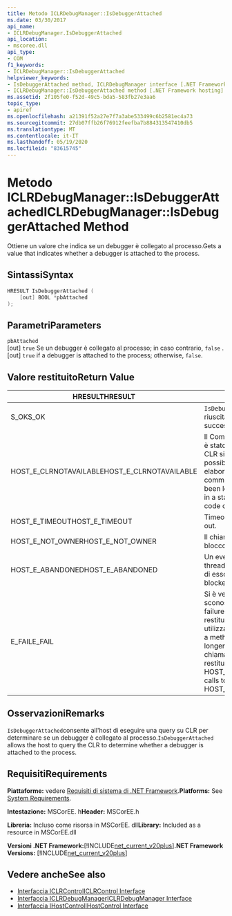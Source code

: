 ```yaml
---
title: Metodo ICLRDebugManager::IsDebuggerAttached
ms.date: 03/30/2017
api_name:
- ICLRDebugManager.IsDebuggerAttached
api_location:
- mscoree.dll
api_type:
- COM
f1_keywords:
- ICLRDebugManager::IsDebuggerAttached
helpviewer_keywords:
- IsDebuggerAttached method, ICLRDebugManager interface [.NET Framework hosting]
- ICLRDebugManager::IsDebuggerAttached method [.NET Framework hosting]
ms.assetid: 2f105fe0-f52d-49c5-bda5-583fb27e3aa6
topic_type:
- apiref
ms.openlocfilehash: a21391f52a27e7f7a3abe533499c6b2581ec4a73
ms.sourcegitcommit: 27db07ffb26f76912feefba7b884313547410db5
ms.translationtype: MT
ms.contentlocale: it-IT
ms.lasthandoff: 05/19/2020
ms.locfileid: "83615745"
---
```

# <a name="iclrdebugmanagerisdebuggerattached-method"></a><span data-ttu-id="ac20b-102">Metodo ICLRDebugManager::IsDebuggerAttached</span><span class="sxs-lookup"><span data-stu-id="ac20b-102">ICLRDebugManager::IsDebuggerAttached Method</span></span>
<span data-ttu-id="ac20b-103">Ottiene un valore che indica se un debugger è collegato al processo.</span><span class="sxs-lookup"><span data-stu-id="ac20b-103">Gets a value that indicates whether a debugger is attached to the process.</span></span>  
  
## <a name="syntax"></a><span data-ttu-id="ac20b-104">Sintassi</span><span class="sxs-lookup"><span data-stu-id="ac20b-104">Syntax</span></span>  
  
```cpp  
HRESULT IsDebuggerAttached (  
    [out] BOOL *pbAttached  
);  
```  
  
## <a name="parameters"></a><span data-ttu-id="ac20b-105">Parametri</span><span class="sxs-lookup"><span data-stu-id="ac20b-105">Parameters</span></span>  
 `pbAttached`  
 <span data-ttu-id="ac20b-106">[out] `true` Se un debugger è collegato al processo; in caso contrario, `false` .</span><span class="sxs-lookup"><span data-stu-id="ac20b-106">[out] `true` if a debugger is attached to the process; otherwise, `false`.</span></span>  
  
## <a name="return-value"></a><span data-ttu-id="ac20b-107">Valore restituito</span><span class="sxs-lookup"><span data-stu-id="ac20b-107">Return Value</span></span>  
  
|<span data-ttu-id="ac20b-108">HRESULT</span><span class="sxs-lookup"><span data-stu-id="ac20b-108">HRESULT</span></span>|<span data-ttu-id="ac20b-109">Description</span><span class="sxs-lookup"><span data-stu-id="ac20b-109">Description</span></span>|  
|-------------|-----------------|  
|<span data-ttu-id="ac20b-110">S_OK</span><span class="sxs-lookup"><span data-stu-id="ac20b-110">S_OK</span></span>|<span data-ttu-id="ac20b-111">`IsDebuggerAttached`la restituzione è riuscita.</span><span class="sxs-lookup"><span data-stu-id="ac20b-111">`IsDebuggerAttached` returned successfully.</span></span>|  
|<span data-ttu-id="ac20b-112">HOST_E_CLRNOTAVAILABLE</span><span class="sxs-lookup"><span data-stu-id="ac20b-112">HOST_E_CLRNOTAVAILABLE</span></span>|<span data-ttu-id="ac20b-113">Il Common Language Runtime (CLR) non è stato caricato in un processo oppure CLR si trova in uno stato in cui non è possibile eseguire codice gestito o elaborare la chiamata correttamente.</span><span class="sxs-lookup"><span data-stu-id="ac20b-113">The common language runtime (CLR) has not been loaded into a process, or the CLR is in a state in which it cannot run managed code or process the call successfully.</span></span>|  
|<span data-ttu-id="ac20b-114">HOST_E_TIMEOUT</span><span class="sxs-lookup"><span data-stu-id="ac20b-114">HOST_E_TIMEOUT</span></span>|<span data-ttu-id="ac20b-115">Timeout della chiamata.</span><span class="sxs-lookup"><span data-stu-id="ac20b-115">The call timed out.</span></span>|  
|<span data-ttu-id="ac20b-116">HOST_E_NOT_OWNER</span><span class="sxs-lookup"><span data-stu-id="ac20b-116">HOST_E_NOT_OWNER</span></span>|<span data-ttu-id="ac20b-117">Il chiamante non è il proprietario del blocco.</span><span class="sxs-lookup"><span data-stu-id="ac20b-117">The caller does not own the lock.</span></span>|  
|<span data-ttu-id="ac20b-118">HOST_E_ABANDONED</span><span class="sxs-lookup"><span data-stu-id="ac20b-118">HOST_E_ABANDONED</span></span>|<span data-ttu-id="ac20b-119">Un evento è stato annullato mentre un thread bloccato o Fiber era in attesa su di esso.</span><span class="sxs-lookup"><span data-stu-id="ac20b-119">An event was canceled while a blocked thread or fiber was waiting on it.</span></span>|  
|<span data-ttu-id="ac20b-120">E_FAIL</span><span class="sxs-lookup"><span data-stu-id="ac20b-120">E_FAIL</span></span>|<span data-ttu-id="ac20b-121">Si è verificato un errore irreversibile sconosciuto.</span><span class="sxs-lookup"><span data-stu-id="ac20b-121">An unknown catastrophic failure occurred.</span></span> <span data-ttu-id="ac20b-122">Dopo che un metodo restituisce E_FAIL, CLR non è più utilizzabile all'interno del processo.</span><span class="sxs-lookup"><span data-stu-id="ac20b-122">After a method returns E_FAIL, the CLR is no longer usable within the process.</span></span> <span data-ttu-id="ac20b-123">Le chiamate successive ai metodi di hosting restituiscono HOST_E_CLRNOTAVAILABLE.</span><span class="sxs-lookup"><span data-stu-id="ac20b-123">Subsequent calls to hosting methods return HOST_E_CLRNOTAVAILABLE.</span></span>|  
  
## <a name="remarks"></a><span data-ttu-id="ac20b-124">Osservazioni</span><span class="sxs-lookup"><span data-stu-id="ac20b-124">Remarks</span></span>  
 <span data-ttu-id="ac20b-125">`IsDebuggerAttached`consente all'host di eseguire una query su CLR per determinare se un debugger è collegato al processo.</span><span class="sxs-lookup"><span data-stu-id="ac20b-125">`IsDebuggerAttached` allows the host to query the CLR to determine whether a debugger is attached to the process.</span></span>  
  
## <a name="requirements"></a><span data-ttu-id="ac20b-126">Requisiti</span><span class="sxs-lookup"><span data-stu-id="ac20b-126">Requirements</span></span>  
 <span data-ttu-id="ac20b-127">**Piattaforme:** vedere [Requisiti di sistema di .NET Framework](../../get-started/system-requirements.md).</span><span class="sxs-lookup"><span data-stu-id="ac20b-127">**Platforms:** See [System Requirements](../../get-started/system-requirements.md).</span></span>  
  
 <span data-ttu-id="ac20b-128">**Intestazione:** MSCorEE. h</span><span class="sxs-lookup"><span data-stu-id="ac20b-128">**Header:** MSCorEE.h</span></span>  
  
 <span data-ttu-id="ac20b-129">**Libreria:** Incluso come risorsa in MSCorEE. dll</span><span class="sxs-lookup"><span data-stu-id="ac20b-129">**Library:** Included as a resource in MSCorEE.dll</span></span>  
  
 <span data-ttu-id="ac20b-130">**Versioni .NET Framework:**[!INCLUDE[net_current_v20plus](../../../../includes/net-current-v20plus-md.md)]</span><span class="sxs-lookup"><span data-stu-id="ac20b-130">**.NET Framework Versions:** [!INCLUDE[net_current_v20plus](../../../../includes/net-current-v20plus-md.md)]</span></span>  
  
## <a name="see-also"></a><span data-ttu-id="ac20b-131">Vedere anche</span><span class="sxs-lookup"><span data-stu-id="ac20b-131">See also</span></span>

- [<span data-ttu-id="ac20b-132">Interfaccia ICLRControl</span><span class="sxs-lookup"><span data-stu-id="ac20b-132">ICLRControl Interface</span></span>](iclrcontrol-interface.md)
- [<span data-ttu-id="ac20b-133">Interfaccia ICLRDebugManager</span><span class="sxs-lookup"><span data-stu-id="ac20b-133">ICLRDebugManager Interface</span></span>](iclrdebugmanager-interface.md)
- [<span data-ttu-id="ac20b-134">Interfaccia IHostControl</span><span class="sxs-lookup"><span data-stu-id="ac20b-134">IHostControl Interface</span></span>](ihostcontrol-interface.md)
